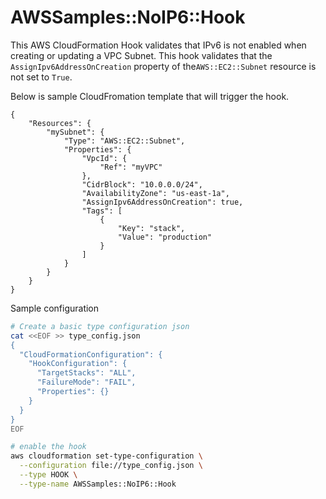 # AWSSamples::NoIP6::Hook

This AWS CloudFormation Hook validates that IPv6 is not enabled when creating or updating a VPC Subnet. This hook validates that the  `AssignIpv6AddressOnCreation` property of the`AWS::EC2::Subnet` resource is not set to `True`.

Below is sample CloudFromation template that will trigger the hook.
```
{
    "Resources": {
        "mySubnet": {
            "Type": "AWS::EC2::Subnet",
            "Properties": {
                "VpcId": {
                    "Ref": "myVPC"
                },
                "CidrBlock": "10.0.0.0/24",
                "AvailabilityZone": "us-east-1a",
                "AssignIpv6AddressOnCreation": true,
                "Tags": [
                    {
                        "Key": "stack",
                        "Value": "production"
                    }
                ]
            }
        }
    }
}
```
Sample configuration

```bash
# Create a basic type configuration json
cat <<EOF >> type_config.json
{
  "CloudFormationConfiguration": {
    "HookConfiguration": {
      "TargetStacks": "ALL",
      "FailureMode": "FAIL",
      "Properties": {}
    }
  }
}
EOF

# enable the hook
aws cloudformation set-type-configuration \
  --configuration file://type_config.json \
  --type HOOK \
  --type-name AWSSamples::NoIP6::Hook
```




